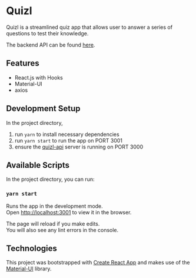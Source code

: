 # Quizl
Quizl is a streamlined quiz app that allows user to answer a series of questions to test their knowledge.

The backend API can be found [here](https://github.com/lsamano/quizl-api).

## Features
- React.js with Hooks
- Material-UI
- axios

## Development Setup
In the project directory,
1. run `yarn` to install necessary dependencies
2. run `yarn start` to run the app on PORT 3001
3. ensure the [quizl-api](https://github.com/lsamano/quizl-api) server is running on PORT 3000

## Available Scripts

In the project directory, you can run:

### `yarn start`

Runs the app in the development mode.<br />
Open [http://localhost:3001](http://localhost:3001) to view it in the browser.

The page will reload if you make edits.<br />
You will also see any lint errors in the console.

## Technologies
This project was bootstrapped with [Create React App](https://github.com/facebook/create-react-app) and makes use of the [Material-UI](https://material-ui.com/) library.
